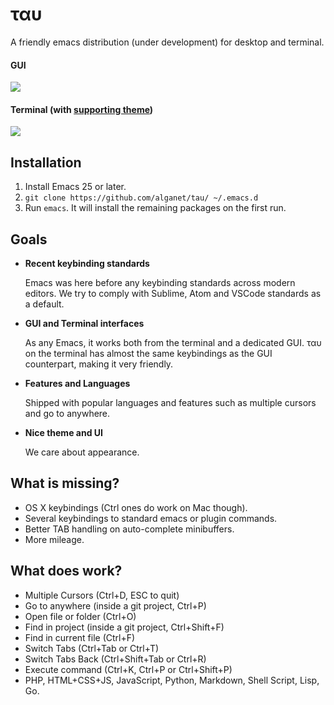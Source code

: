 ταυ
===

A friendly emacs distribution (under development) for desktop and terminal.

#### GUI

![](https://i.imgur.com/UpDRBrB.png)

#### Terminal (with [supporting theme](https://github.com/arcticicestudio/nord-emacs#installation))

![](https://i.imgur.com/WI7pkNx.png)

## Installation

 1. Install Emacs 25 or later.
 2. `git clone https://github.com/alganet/tau/ ~/.emacs.d`
 3. Run `emacs`. It will install the remaining packages on the first run.

## Goals

 - **Recent keybinding standards**
 
   Emacs was here before any keybinding standards across modern editors. We try
   to comply with Sublime, Atom and VSCode standards as a default.
   
 - **GUI and Terminal interfaces**
 
   As any Emacs, it works both from the terminal and a dedicated GUI. ταυ on
   the terminal has almost the same keybindings as the GUI counterpart, making
   it very friendly.
   
 - **Features and Languages**
 
   Shipped with popular languages and features such as multiple cursors and go
   to anywhere.
   
 - **Nice theme and UI**
 
   We care about appearance.

## What is missing?

 - OS X keybindings (Ctrl ones do work on Mac though).
 - Several keybindings to standard emacs or plugin commands.
 - Better TAB handling on auto-complete minibuffers.
 - More mileage.

## What does work?

 - Multiple Cursors (Ctrl+D, ESC to quit)
 - Go to anywhere (inside a git project, Ctrl+P)
 - Open file or folder (Ctrl+O)
 - Find in project (inside a git project, Ctrl+Shift+F)
 - Find in current file (Ctrl+F)
 - Switch Tabs (Ctrl+Tab or Ctrl+T)
 - Switch Tabs Back (Ctrl+Shift+Tab or Ctrl+R)
 - Execute command (Ctrl+K, Ctrl+P or Ctrl+Shift+P)
 - PHP, HTML+CSS+JS, JavaScript, Python, Markdown, Shell Script, Lisp, Go.
